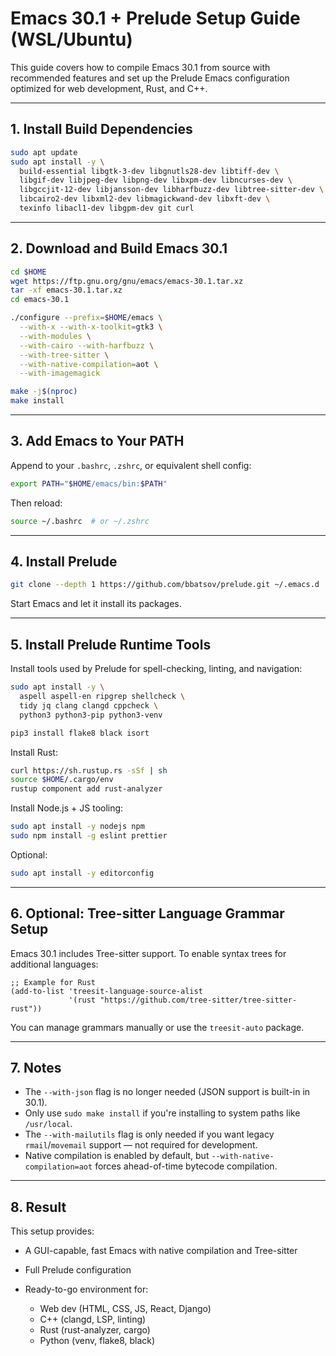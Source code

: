 # Emacs 30.1 + Prelude Setup Guide (WSL/Ubuntu)

This guide covers how to compile Emacs 30.1 from source with recommended
features and set up the Prelude Emacs configuration optimized for web
development, Rust, and C++.

---

## 1. Install Build Dependencies

```bash
sudo apt update
sudo apt install -y \
  build-essential libgtk-3-dev libgnutls28-dev libtiff-dev \
  libgif-dev libjpeg-dev libpng-dev libxpm-dev libncurses-dev \
  libgccjit-12-dev libjansson-dev libharfbuzz-dev libtree-sitter-dev \
  libcairo2-dev libxml2-dev libmagickwand-dev libxft-dev \
  texinfo libacl1-dev libgpm-dev git curl
```

---

## 2. Download and Build Emacs 30.1

```bash
cd $HOME
wget https://ftp.gnu.org/gnu/emacs/emacs-30.1.tar.xz
tar -xf emacs-30.1.tar.xz
cd emacs-30.1

./configure --prefix=$HOME/emacs \
  --with-x --with-x-toolkit=gtk3 \
  --with-modules \
  --with-cairo --with-harfbuzz \
  --with-tree-sitter \
  --with-native-compilation=aot \
  --with-imagemagick

make -j$(nproc)
make install
```

---

## 3. Add Emacs to Your PATH

Append to your `.bashrc`, `.zshrc`, or equivalent shell config:

```bash
export PATH="$HOME/emacs/bin:$PATH"
```

Then reload:

```bash
source ~/.bashrc  # or ~/.zshrc
```

---

## 4. Install Prelude

```bash
git clone --depth 1 https://github.com/bbatsov/prelude.git ~/.emacs.d
```

Start Emacs and let it install its packages.

---

## 5. Install Prelude Runtime Tools

Install tools used by Prelude for spell-checking, linting, and navigation:

```bash
sudo apt install -y \
  aspell aspell-en ripgrep shellcheck \
  tidy jq clang clangd cppcheck \
  python3 python3-pip python3-venv

pip3 install flake8 black isort
```

Install Rust:

```bash
curl https://sh.rustup.rs -sSf | sh
source $HOME/.cargo/env
rustup component add rust-analyzer
```

Install Node.js + JS tooling:

```bash
sudo apt install -y nodejs npm
sudo npm install -g eslint prettier
```

Optional:

```bash
sudo apt install -y editorconfig
```

---

## 6. Optional: Tree-sitter Language Grammar Setup

Emacs 30.1 includes Tree-sitter support. To enable syntax trees for additional
languages:

```elisp
;; Example for Rust
(add-to-list 'treesit-language-source-alist
             '(rust "https://github.com/tree-sitter/tree-sitter-rust"))
```

You can manage grammars manually or use the `treesit-auto` package.

---

## 7. Notes

- The `--with-json` flag is no longer needed (JSON support is built-in in 30.1).
- Only use `sudo make install` if you're installing to system paths like
  `/usr/local`.
- The `--with-mailutils` flag is only needed if you want legacy
  `rmail`/`movemail` support — not required for development.
- Native compilation is enabled by default, but `--with-native-compilation=aot`
  forces ahead-of-time bytecode compilation.

---

## 8. Result

This setup provides:

- A GUI-capable, fast Emacs with native compilation and Tree-sitter
- Full Prelude configuration
- Ready-to-go environment for:

  - Web dev (HTML, CSS, JS, React, Django)
  - C++ (clangd, LSP, linting)
  - Rust (rust-analyzer, cargo)
  - Python (venv, flake8, black)
